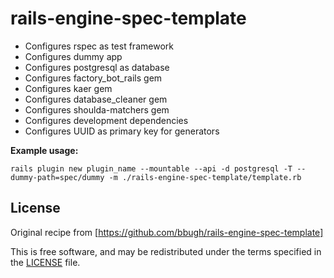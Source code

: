 rails-engine-spec-template
==========================

* Configures rspec as test framework
* Configures dummy app
* Configures postgresql as database
* Configures factory_bot_rails gem
* Configures kaer gem
* Configures database_cleaner gem
* Configures shoulda-matchers gem
* Configures development dependencies
* Configures UUID as primary key for generators



**Example usage:**

```rails plugin new plugin_name --mountable --api -d postgresql -T --dummy-path=spec/dummy -m ./rails-engine-spec-template/template.rb```

License
-------

Original recipe from [https://github.com/bbugh/rails-engine-spec-template]

This is free software, and may be redistributed under the terms specified in the [LICENSE](https://github.com/bbugh/rails-engine-spec-template/blob/master/LICENSE) file.
